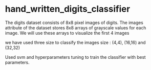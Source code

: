 # hand_written_digits_classifier
The digits dataset consists of 8x8 pixel images of digits. 
The images attribute of the dataset stores 8x8 arrays of grayscale values for each image. 
We will use these arrays to visualize the first 4 images

we have used three size to classify the images size : (4,4), (16,16) and (32,32)

Used svm and hyperparameters tuning to train the classifier with best parameters.

